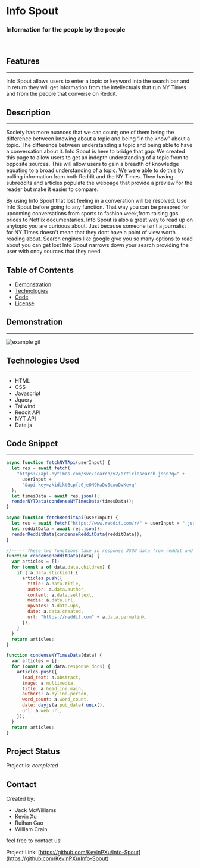 # <Info Spout>

# Info Spout
### Information for the people by the people
<br>

## Features
---
Info Spout allows users to enter a topic or keyword into the search bar and in return they will get information from the intellectuals that run NY Times and from the people that  converse on Reddit.


## Description
---
Society has more nuances that we can count; one of them being the difference between knowing about a topic and being “in the know” about a topic. The difference between understanding a topic and being able to have a conversation about it. Info Spout is here to bridge that gap. We created this page to allow users to get an indepth understanding of a topic from to opposite sources. This will allow users to gain a breadth of knowledge equating to a broad understanding of a topic. We were able to do this by pulling information from both Reddit and the NY Times. Then having subreddits and articles populate the webpage that provide a preview for the reader but make it easier to compare. 

By using Info Spout that lost feeling in a converation will be resolved. Use Info Spout before going to any function. That way you can be preapred for upcoming conversations from sports to fashion week,from raising gas prices to Netflix documentaries. Info Spout is also a great way to read up on anytopic you are curioous about. Just because someone isn't a journalist for NY Times doesn't mean that they dont have a point of view worth reading about. Search engines like google give you so many options to read about you can get lost Info Spout narrows down your search providing the user with onoy sources that they need.

## Table of Contents

* [Demonstration](#demonstration)
* [Technologies](#Technologies)
* [Code](#Code)
* [License](#license)




## Demonstration
---
![example gif](./Info-Spout.gif)



## Technologies Used
---
* HTML
* CSS
* Javascript
* Jquery
* Tailwind
* Reddit API
* NYT API
* Date.js


## Code Snippet
---
```JavaScript
async function fetchNYTApi(userInput) {
  let res = await fetch(
    "https://api.nytimes.com/svc/search/v2/articlesearch.json?q=" +
      userInput +
      "&api-key=zkidiktBcpfsGjeON9HaDv0qxuDvKevq"
  );
  let timesData = await res.json();
  renderNYTData(condenseNYTimesData(timesData));
}

async function fetchRedditApi(userInput) {
  let res = await fetch("https://www.reddit.com/r/" + userInput + ".json");
  let redditData = await res.json();
  renderRedditData(condenseRedditData(redditData));
}

//----- These two functions take in response JSON data from reddit and NYT and returns a list of objects with relevant data -----
function condenseRedditData(data) {
  var articles = [];
  for (const a of data.data.children) {
    if (!a.data.stickied) {
      articles.push({
        title: a.data.title,
        author: a.data.author,
        content: a.data.selftext,
        media: a.data.url,
        upvotes: a.data.ups,
        date: a.data.created,
        url: "https://reddit.com" + a.data.permalink,
      });
    }
  }
  return articles;
}

function condenseNYTimesData(data) {
  var articles = [];
  for (const a of data.response.docs) {
    articles.push({
      lead_text: a.abstract,
      image: a.multimedia,
      title: a.headline.main,
      authors: a.byline.person,
      word_count: a.word_count,
      date: dayjs(a.pub_date).unix(),
      url: a.web_url,
    });
  }
  return articles;
}

```

## Project Status
Project is: _completed_ 

## Contact
Created by:

- Jack McWilliams
- Kevin Xu
- Ruihan Gao
- William Crain

feel free to contact us!

Project Link: [https://github.com/KevinPXu/Info-Spout](https://github.com/KevinPXu/Info-Spout)
